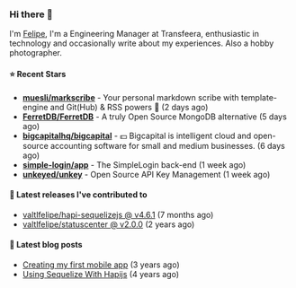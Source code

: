 ### Hi there 👋

I'm [Felipe](https://felipe.im), I'm a Engineering Manager at Transfeera, enthusiastic in technology and occasionally write about my experiences. Also a hobby photographer.

#### ⭐ Recent Stars
- **[muesli/markscribe](https://github.com/muesli/markscribe)** - Your personal markdown scribe with template-engine and Git(Hub) &amp; RSS powers 📜 (2 days ago)
- **[FerretDB/FerretDB](https://github.com/FerretDB/FerretDB)** - A truly Open Source MongoDB alternative (5 days ago)
- **[bigcapitalhq/bigcapital](https://github.com/bigcapitalhq/bigcapital)** - 💵 Bigcapital is intelligent cloud and open-source accounting software for small and medium businesses. (6 days ago)
- **[simple-login/app](https://github.com/simple-login/app)** - The SimpleLogin back-end (1 week ago)
- **[unkeyed/unkey](https://github.com/unkeyed/unkey)** - Open Source API Key Management (1 week ago)

#### 🚀 Latest releases I've contributed to


- [valtlfelipe/hapi-sequelizejs @ v4.6.1](https://github.com/valtlfelipe/hapi-sequelizejs/releases/tag/v4.6.1) (7 months ago)
- [valtlfelipe/statuscenter @ v2.0.0](https://github.com/valtlfelipe/statuscenter/releases/tag/v2.0.0) (2 years ago)

#### 📄 Latest blog posts
- [Creating my first mobile app](https://felipe.im/posts/creating-my-first-mobile-app/) (3 years ago)
- [Using Sequelize With Hapijs](https://felipe.im/posts/using-sequelize-with-hapijs/) (4 years ago)